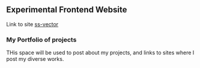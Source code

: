 
## Experimental Frontend Website

Link to site [ss-vector](https://ss-vector.github.io/)


<!-- Incluir link de Behance -->

### My Portfolio of projects

THis space will be used to post about my projects, and links to sites where I post my diverse works.

